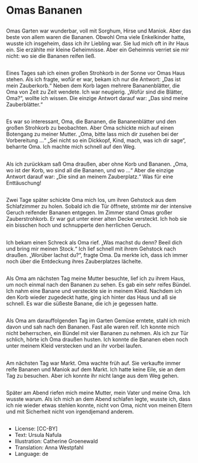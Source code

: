 # Omas Bananen

##
Omas Garten war wunderbar, voll mit Sorghum, Hirse und Maniok. Aber das beste von allem waren die Bananen. Obwohl Oma viele Enkelkinder hatte, wusste ich insgeheim, dass ich ihr Liebling war. Sie lud mich oft in ihr Haus ein. Sie erzählte mir kleine Geheimnisse. Aber ein Geheimnis verriet sie mir nicht: wo sie die Bananen reifen ließ.

##
Eines Tages sah ich einen großen Strohkorb in der Sonne vor Omas Haus stehen. Als ich fragte, wofür er war, bekam ich nur die Antwort: „Das ist mein Zauberkorb.“ Neben dem Korb lagen mehrere Bananenblätter, die Oma von Zeit zu Zeit wendete. Ich war neugierig. „Wofür sind die Blätter, Oma?“, wollte ich wissen. Die einzige Antwort darauf war: „Das sind meine Zauberblätter.“

##
Es war so interessant, Oma, die Bananen, die Bananenblätter und den großen Strohkorb zu beobachten. Aber Oma schickte mich auf einen Botengang zu meiner Mutter. „Oma, bitte lass mich dir zusehen bei der Vorbereitung …“ „Sei nicht so ein Dickkopf, Kind, mach, was ich dir sage“, beharrte Oma. Ich machte mich schnell auf den Weg.

##
Als ich zurückkam saß Oma draußen, aber ohne Korb und Bananen. „Oma, wo ist der Korb, wo sind all die Bananen, und wo …“ Aber die einzige Antwort darauf war: „Die sind an meinem Zauberplatz.“ Was für eine Enttäuschung!

##
Zwei Tage später schickte Oma mich los, um ihren Gehstock aus dem Schlafzimmer zu holen. Sobald ich die Tür öffnete, strömte mir der intensive Geruch reifender Bananen entgegen. Im Zimmer stand Omas großer Zauberstrohkorb. Er war gut unter einer alten Decke versteckt. Ich hob sie ein bisschen hoch und schnupperte den herrlichen Geruch.

##
Ich bekam einen Schreck als Oma rief. „Was machst du denn? Beeil dich und bring mir meinen Stock.“ Ich lief schnell mit ihrem Gehstock nach draußen. „Worüber lachst du?“, fragte Oma. Da merkte ich, dass ich immer noch über die Entdeckung ihres Zauberplatzes lächelte.

##
Als Oma am nächsten Tag meine Mutter besuchte, lief ich zu ihrem Haus, um noch einmal nach den Bananen zu sehen. Es gab ein sehr reifes Bündel. Ich nahm eine Banane und versteckte sie in meinem Kleid. Nachdem ich den Korb wieder zugedeckt hatte, ging ich hinter das Haus und aß sie schnell. Es war die süßeste Banane, die ich je gegessen hatte.

##
Als Oma am darauffolgenden Tag im Garten Gemüse erntete, stahl ich mich davon und sah nach den Bananen. Fast alle waren reif. Ich konnte mich nicht beherrschen, ein Bündel mit vier Bananen zu nehmen. Als ich zur Tür schlich, hörte ich Oma draußen husten. Ich konnte die Bananen eben noch unter meinem Kleid verstecken und an ihr vorbei laufen.

##
Am nächsten Tag war Markt. Oma wachte früh auf. Sie verkaufte immer reife Bananen und Maniok auf dem Markt. Ich hatte keine Eile, sie an dem Tag zu besuchen. Aber ich konnte ihr nicht lange aus dem Weg gehen.

##
Später am Abend riefen mich meine Mutter, mein Vater und meine Oma. Ich wusste warum. Als ich mich an dem Abend schlafen legte, wusste ich, dass ich nie wieder etwas stehlen konnte, nicht von Oma, nicht von meinen Eltern und mit Sicherheit nicht von irgendjemand anderem.

##
* License: [CC-BY]
* Text: Ursula Nafula
* Illustration: Catherine Groenewald
* Translation: Anna Westpfahl
* Language: de
